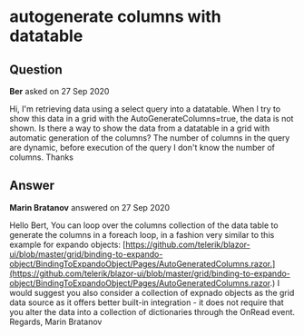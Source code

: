 # autogenerate columns with datatable

## Question

**Ber** asked on 27 Sep 2020

Hi, I'm retrieving data using a select query into a datatable. When I try to show this data in a grid with the AutoGenerateColumns=true, the data is not shown. Is there a way to show the data from a datatable in a grid with automatic generation of the columns? The number of columns in the query are dynamic, before execution of the query I don't know the number of columns. Thanks

## Answer

**Marin Bratanov** answered on 27 Sep 2020

Hello Bert, You can loop over the columns collection of the data table to generate the columns in a foreach loop, in a fashion very similar to this example for expando objects: [https://github.com/telerik/blazor-ui/blob/master/grid/binding-to-expando-object/BindingToExpandoObject/Pages/AutoGeneratedColumns.razor.](https://github.com/telerik/blazor-ui/blob/master/grid/binding-to-expando-object/BindingToExpandoObject/Pages/AutoGeneratedColumns.razor.) I would suggest you also consider a collection of expnado objects as the grid data source as it offers better built-in integration - it does not require that you alter the data into a collection of dictionaries through the OnRead event. Regards, Marin Bratanov
